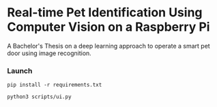 # Real-time Pet Identification Using Computer Vision on a Raspberry Pi

A Bachelor's Thesis on a deep learning approach to operate a smart pet door using image recognition.


### Launch
```console
pip install -r requirements.txt
```
```console
python3 scripts/ui.py
```
